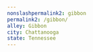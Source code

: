 ```yaml
---
﻿nonslashpermalink2: gibbon
permalink2: /gibbon/
alley: Gibbon
city: Chattanooga
state: Tennessee
---
```

